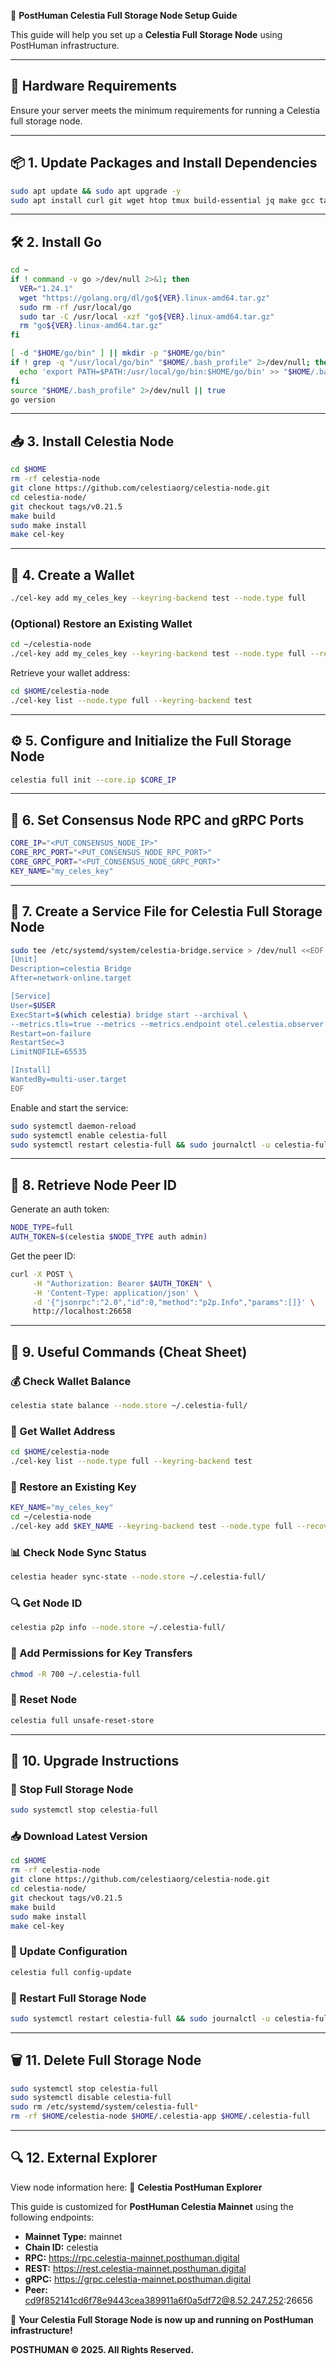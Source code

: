 🚀 **PostHuman Celestia Full Storage Node Setup Guide**

This guide will help you set up a **Celestia Full Storage Node** using PostHuman infrastructure.

---

## 🔧 Hardware Requirements
Ensure your server meets the minimum requirements for running a Celestia full storage node.

---

## 📦 1. Update Packages and Install Dependencies
```bash
sudo apt update && sudo apt upgrade -y
sudo apt install curl git wget htop tmux build-essential jq make gcc tar clang pkg-config libssl-dev ncdu -y
```

---

## 🛠 2. Install Go
```bash
cd ~
if ! command -v go >/dev/null 2>&1; then
  VER="1.24.1"
  wget "https://golang.org/dl/go${VER}.linux-amd64.tar.gz"
  sudo rm -rf /usr/local/go
  sudo tar -C /usr/local -xzf "go${VER}.linux-amd64.tar.gz"
  rm "go${VER}.linux-amd64.tar.gz"
fi

[ -d "$HOME/go/bin" ] || mkdir -p "$HOME/go/bin"
if ! grep -q "/usr/local/go/bin" "$HOME/.bash_profile" 2>/dev/null; then
  echo 'export PATH=$PATH:/usr/local/go/bin:$HOME/go/bin' >> "$HOME/.bash_profile"
fi
source "$HOME/.bash_profile" 2>/dev/null || true
go version
```

---

## 📥 3. Install Celestia Node
```bash
cd $HOME
rm -rf celestia-node
git clone https://github.com/celestiaorg/celestia-node.git
cd celestia-node/
git checkout tags/v0.21.5
make build
sudo make install
make cel-key
```

---

## 🔑 4. Create a Wallet
```bash
./cel-key add my_celes_key --keyring-backend test --node.type full
```

### (Optional) Restore an Existing Wallet
```bash
cd ~/celestia-node
./cel-key add my_celes_key --keyring-backend test --node.type full --recover
```

Retrieve your wallet address:
```bash
cd $HOME/celestia-node
./cel-key list --node.type full --keyring-backend test
```

---

## ⚙️ 5. Configure and Initialize the Full Storage Node
```bash
celestia full init --core.ip $CORE_IP
```

---

## 📡 6. Set Consensus Node RPC and gRPC Ports
```bash
CORE_IP="<PUT_CONSENSUS_NODE_IP>"
CORE_RPC_PORT="<PUT_CONSENSUS_NODE_RPC_PORT>"
CORE_GRPC_PORT="<PUT_CONSENSUS_NODE_GRPC_PORT>"
KEY_NAME="my_celes_key"
```

---

## 🔄 7. Create a Service File for Celestia Full Storage Node
```bash
sudo tee /etc/systemd/system/celestia-bridge.service > /dev/null <<EOF
[Unit]
Description=celestia Bridge
After=network-online.target

[Service]
User=$USER
ExecStart=$(which celestia) bridge start --archival \
--metrics.tls=true --metrics --metrics.endpoint otel.celestia.observer
Restart=on-failure
RestartSec=3
LimitNOFILE=65535

[Install]
WantedBy=multi-user.target
EOF
```

Enable and start the service:
```bash
sudo systemctl daemon-reload
sudo systemctl enable celestia-full
sudo systemctl restart celestia-full && sudo journalctl -u celestia-full -fo cat
```

---

## 📡 8. Retrieve Node Peer ID
Generate an auth token:
```bash
NODE_TYPE=full
AUTH_TOKEN=$(celestia $NODE_TYPE auth admin)
```

Get the peer ID:
```bash
curl -X POST \
     -H "Authorization: Bearer $AUTH_TOKEN" \
     -H 'Content-Type: application/json' \
     -d '{"jsonrpc":"2.0","id":0,"method":"p2p.Info","params":[]}' \
     http://localhost:26658
```

---

## 📖 9. Useful Commands (Cheat Sheet)

### 💰 Check Wallet Balance
```bash
celestia state balance --node.store ~/.celestia-full/
```

### 📜 Get Wallet Address
```bash
cd $HOME/celestia-node
./cel-key list --node.type full --keyring-backend test
```

### 🔄 Restore an Existing Key
```bash
KEY_NAME="my_celes_key"
cd ~/celestia-node
./cel-key add $KEY_NAME --keyring-backend test --node.type full --recover
```

### 📊 Check Node Sync Status
```bash
celestia header sync-state --node.store ~/.celestia-full/
```

### 🔍 Get Node ID
```bash
celestia p2p info --node.store ~/.celestia-full/
```

### 🔐 Add Permissions for Key Transfers
```bash
chmod -R 700 ~/.celestia-full
```

### 🔄 Reset Node
```bash
celestia full unsafe-reset-store
```

---

## 🔄 10. Upgrade Instructions

### 🛑 Stop Full Storage Node
```bash
sudo systemctl stop celestia-full
```

### 📥 Download Latest Version
```bash
cd $HOME
rm -rf celestia-node
git clone https://github.com/celestiaorg/celestia-node.git
cd celestia-node/
git checkout tags/v0.21.5
make build
sudo make install
make cel-key
```

### 🔄 Update Configuration
```bash
celestia full config-update
```

### 🚀 Restart Full Storage Node
```bash
sudo systemctl restart celestia-full && sudo journalctl -u celestia-full -fo cat
```

---

## 🗑 11. Delete Full Storage Node
```bash
sudo systemctl stop celestia-full
sudo systemctl disable celestia-full
sudo rm /etc/systemd/system/celestia-full*
rm -rf $HOME/celestia-node $HOME/.celestia-app $HOME/.celestia-full
```

---

## 🔍 12. External Explorer
View node information here:
🔗 **Celestia PostHuman Explorer**

This guide is customized for **PostHuman Celestia Mainnet** using the following endpoints:

- **Mainnet Type:** mainnet
- **Chain ID:** celestia
- **RPC:** https://rpc.celestia-mainnet.posthuman.digital
- **REST:** https://rest.celestia-mainnet.posthuman.digital
- **gRPC:** https://grpc.celestia-mainnet.posthuman.digital
- **Peer:** cd9f852141cd6f78e9443cea389911a6f0a5df72@8.52.247.252:26656

🚀 **Your Celestia Full Storage Node is now up and running on PostHuman infrastructure!**

**POSTHUMAN © 2025. All Rights Reserved.**
